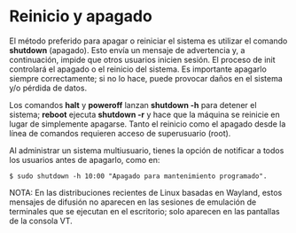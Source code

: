 # Reinicio y apagado

El método preferido para apagar o reiniciar el sistema es utilizar el comando **shutdown** (apagado). Esto envía un mensaje de advertencia y, a continuación, impide que otros usuarios inicien sesión. El proceso de init controlará el apagado o el reinicio del sistema. Es importante apagarlo siempre correctamente; si no lo hace, puede provocar daños en el sistema y/o pérdida de datos.

Los comandos **halt** y **poweroff** lanzan **shutdown -h** para detener el sistema; **reboot** ejecuta **shutdown -r** y hace que la máquina se reinicie en lugar de simplemente apagarse. Tanto el reinicio como el apagado desde la línea de comandos requieren acceso de superusuario (root).

Al administrar un sistema multiusuario, tienes la opción de notificar a todos los usuarios antes de apagarlo, como en:

~~~
$ sudo shutdown -h 10:00 "Apagado para mantenimiento programado".
~~~

NOTA: En las distribuciones recientes de Linux basadas en Wayland, estos mensajes de difusión no aparecen en las sesiones de emulación de terminales que se ejecutan en el escritorio; solo aparecen en las pantallas de la consola VT.